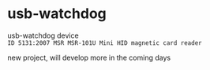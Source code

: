# usb-watchdog
usb-watchdog device  
```ID 5131:2007 MSR MSR-101U Mini HID magnetic card reader```

new project, will develop more in the coming days
